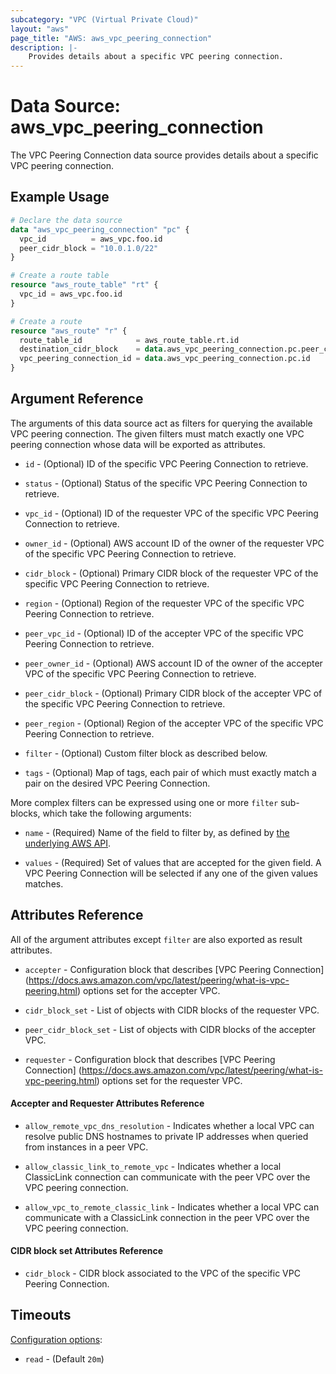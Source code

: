 ```yaml
---
subcategory: "VPC (Virtual Private Cloud)"
layout: "aws"
page_title: "AWS: aws_vpc_peering_connection"
description: |-
    Provides details about a specific VPC peering connection.
---
```


# Data Source: aws_vpc_peering_connection

The VPC Peering Connection data source provides details about
a specific VPC peering connection.

## Example Usage

```terraform
# Declare the data source
data "aws_vpc_peering_connection" "pc" {
  vpc_id          = aws_vpc.foo.id
  peer_cidr_block = "10.0.1.0/22"
}

# Create a route table
resource "aws_route_table" "rt" {
  vpc_id = aws_vpc.foo.id
}

# Create a route
resource "aws_route" "r" {
  route_table_id            = aws_route_table.rt.id
  destination_cidr_block    = data.aws_vpc_peering_connection.pc.peer_cidr_block
  vpc_peering_connection_id = data.aws_vpc_peering_connection.pc.id
}
```

## Argument Reference

The arguments of this data source act as filters for querying the available VPC peering connection.
The given filters must match exactly one VPC peering connection whose data will be exported as attributes.

* `id` - (Optional) ID of the specific VPC Peering Connection to retrieve.

* `status` - (Optional) Status of the specific VPC Peering Connection to retrieve.

* `vpc_id` - (Optional) ID of the requester VPC of the specific VPC Peering Connection to retrieve.

* `owner_id` - (Optional) AWS account ID of the owner of the requester VPC of the specific VPC Peering Connection to retrieve.

* `cidr_block` - (Optional) Primary CIDR block of the requester VPC of the specific VPC Peering Connection to retrieve.

* `region` - (Optional) Region of the requester VPC of the specific VPC Peering Connection to retrieve.

* `peer_vpc_id` - (Optional) ID of the accepter VPC of the specific VPC Peering Connection to retrieve.

* `peer_owner_id` - (Optional) AWS account ID of the owner of the accepter VPC of the specific VPC Peering Connection to retrieve.

* `peer_cidr_block` - (Optional) Primary CIDR block of the accepter VPC of the specific VPC Peering Connection to retrieve.

* `peer_region` - (Optional) Region of the accepter VPC of the specific VPC Peering Connection to retrieve.

* `filter` - (Optional) Custom filter block as described below.

* `tags` - (Optional) Map of tags, each pair of which must exactly match
  a pair on the desired VPC Peering Connection.

More complex filters can be expressed using one or more `filter` sub-blocks,
which take the following arguments:

* `name` - (Required) Name of the field to filter by, as defined by
  [the underlying AWS API](http://docs.aws.amazon.com/AWSEC2/latest/APIReference/API_DescribeVpcPeeringConnections.html).

* `values` - (Required) Set of values that are accepted for the given field.
  A VPC Peering Connection will be selected if any one of the given values matches.

## Attributes Reference

All of the argument attributes except `filter` are also exported as result attributes.

* `accepter` - Configuration block that describes [VPC Peering Connection]
(https://docs.aws.amazon.com/vpc/latest/peering/what-is-vpc-peering.html) options set for the accepter VPC.

* `cidr_block_set` - List of objects with CIDR blocks of the requester VPC.

* `peer_cidr_block_set` - List of objects with CIDR blocks of the accepter VPC.

* `requester` - Configuration block that describes [VPC Peering Connection]
(https://docs.aws.amazon.com/vpc/latest/peering/what-is-vpc-peering.html) options set for the requester VPC.

#### Accepter and Requester Attributes Reference

* `allow_remote_vpc_dns_resolution` - Indicates whether a local VPC can resolve public DNS hostnames to
private IP addresses when queried from instances in a peer VPC.

* `allow_classic_link_to_remote_vpc` - Indicates whether a local ClassicLink connection can communicate
with the peer VPC over the VPC peering connection.

* `allow_vpc_to_remote_classic_link` - Indicates whether a local VPC can communicate with a ClassicLink
connection in the peer VPC over the VPC peering connection.

#### CIDR block set Attributes Reference

* `cidr_block` - CIDR block associated to the VPC of the specific VPC Peering Connection.

## Timeouts

[Configuration options](https://www.terraform.io/docs/configuration/blocks/resources/syntax.html#operation-timeouts):

- `read` - (Default `20m`)
